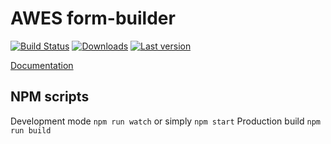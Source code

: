 # AWES form-builder

[![Build Status](https://www.awc.wtf/awes-io/form-builder/status.svg)](https://www.awes.io/) 
[![Downloads](https://www.awc.wtf/awes-io/form-builder/downloads.svg)](https://www.awes.io/) 
[![Last version](https://www.awc.wtf/awes-io/form-builder/version.svg)](https://www.awes.io/)

[Documentation](http://gitlab.awescode.com/awes-io/form-builder/blob/dev/docs/index.md)

## NPM scripts

Development mode `npm run watch` or simply `npm start`
Production build `npm run build`
